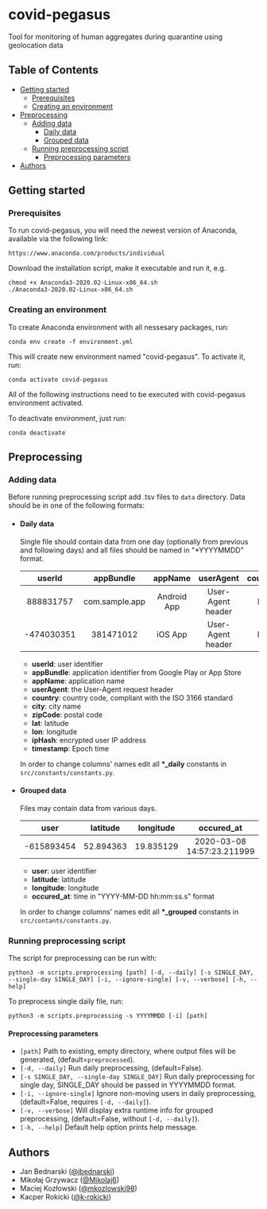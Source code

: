# covid-pegasus

Tool for monitoring of human aggregates during quarantine using geolocation data

## Table of Contents


* [Getting started](#getting-started)
  * [Prerequisites](#prerequisites)
  * [Creating an environment](#creating-an-environment)
* [Preprocessing](#preprocessing)
  * [Adding data](#adding-data)
    * [Daily data](#daily-data)
    * [Grouped data](#grouped-data)
  * [Running preprocessing script](#running-preprocessing-script)
    * [Preprocessing parameters](#preprocessing-parameters)
* [Authors](#authors)

## Getting started

### Prerequisites

To run covid-pegasus, you will need the newest version of Anaconda, available via the following link:

```
https://www.anaconda.com/products/individual
```

Download the installation script, make it executable and run it, e.g.

```
chmod +x Anaconda3-2020.02-Linux-x86_64.sh
./Anaconda3-2020.02-Linux-x86_64.sh
```

### Creating an environment

To create Anaconda environment with all nessesary packages, run:

```
conda env create -f environment.yml
```

This will create new environment named "covid-pegasus". To activate it, run:

```
conda activate covid-pegasus
```

All of the following instructions need to be executed with covid-pegasus environment activated.

To deactivate environment, just run:

```
conda deactivate
```

## Preprocessing

### Adding data

Before running preprocessing script add .tsv files to `data` directory. Data should be in one of the following formats: 

- #### Daily data

  Single file should contain data from one day (optionally from previous and following days) and all files should be named in "*YYYYMMDD" format.

  | **userId** | **appBundle** | **appName** | **userAgent** | **country** | **city** | **zipCode** | **lat** | **lon** | **ipHash** | **timestamp** |
  |   :---:    |     :---:     |    :---:    |     :---:     |    :---:    |  :---:   |    :---:    |  :---:  |  :---:  |    :---:   |      :---:    |
  | 888831757 | com.sample.app | Android App | User-Agent header | PL | Warsaw | 00-901 | 52.231586 | 21.007095 | -1893732788 | 1582594992769|
  |-474030351 | 381471012 | iOS App | User-Agent header | FR | Nantes | 44000 | 48.86131 | 2.33141 | 1572663506 | 1582594992687 |

  - **userId**: user identifier
  - **appBundle**: application identifier from Google Play or App Store
  - **appName**: application name
  - **userAgent**: the User-Agent request header
  - **country**: country code, compliant with the ISO 3166 standard
  - **city**: city name
  - **zipCode**: postal code
  - **lat**: latitude
  - **lon**: longitude
  - **ipHash**: encrypted user IP address
  - **timestamp**: Epoch time

  In order to change columns' names edit all **\*_daily** constants in `src/constants/constants.py`.

- #### Grouped data

  Files may contain data from various days.

  | **user** | **latitude** | **longitude** | **occured_at** |
  |   :---:    |     :---:     |    :---:    |     :---:     |
  | -615893454 | 52.894363 | 19.835129 | 2020-03-08 14:57:23.211999 |

  - **user**: user identifier
  - **latitude**: latitude
  - **longitude**: longitude
  - **occured_at**: time in "YYYY-MM-DD hh:mm:ss.s" format

  In order to change columns' names edit all **\*_grouped** constants in `src/contants/constants.py`.

### Running preprocessing script

The script for preprocessing can be run with:

```
python3 -m scripts.preprocessing [path] [-d, --daily] [-s SINGLE_DAY, --single-day SINGLE_DAY] [-i, --ignore-single] [-v, --verbose] [-h, --help]
```

To preprocess single daily file, run:

```
python3 -m scripts.preprocessing -s YYYYMMDD [-i] [path]
```

#### Preprocessing parameters

* `[path]` Path to existing, empty directory, where output files will be generated, (default=`preprocessed`).
* `[-d, --daily]` Run daily preprocessing, (default=False).
* `[-s SINGLE_DAY, --single-day SINGLE_DAY]` Run daily preprocessing for single day, SINGLE_DAY should be passed in YYYYMMDD format. 
* `[-i, --ignore-single]` Ignore non-moving users in daily preprocessing, (default=False, requires `[-d, --daily]`).
* `[-v, --verbose]` Will display extra runtime info for grouped preprocessing, (default=False, without `[-d, --daily]`).
* `[-h, --help]` Default help option prints help message.

## Authors

- Jan Bednarski ([@jbednarski](https://github.com/jbednarski))
- Mikołaj Grzywacz ([@Mikolaj6](https://github.com/Mikolaj6))
- Maciej Kozłowski ([@mkozlowski98](https://github.com/mkozlowski98))
- Kacper Rokicki ([@k-rokicki](https://github.com/k-rokicki))
